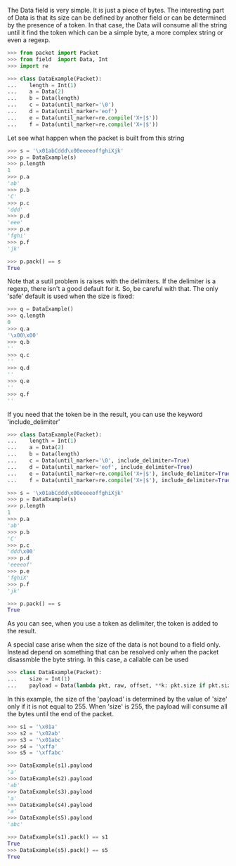 The Data field is very simple. It is just a piece of bytes.
The interesting part of Data is that its size can be defined by another field
or can be determined by the presence of a token.
In that  case, the Data will consume all the string until it find the token which can
be a simple byte, a more complex string or even a regexp.

```python
>>> from packet import Packet
>>> from field  import Data, Int
>>> import re

>>> class DataExample(Packet):
...    length = Int(1)
...    a = Data(2)
...    b = Data(length)
...    c = Data(until_marker='\0')
...    d = Data(until_marker='eof')
...    e = Data(until_marker=re.compile('X+|$'))
...    f = Data(until_marker=re.compile('X+|$'))

```

Let see what happen when the packet is built from this string

```python
>>> s = '\x01abCddd\x00eeeeoffghiXjk'
>>> p = DataExample(s)
>>> p.length
1
>>> p.a
'ab'
>>> p.b
'C'
>>> p.c
'ddd'
>>> p.d
'eee'
>>> p.e
'fghi'
>>> p.f
'jk'

>>> p.pack() == s
True

```

Note that a sutil problem is raises with the delimiters. If the delimiter is a regexp,
there isn't a good default for it. So, be careful with that. The only 'safe' default
is used when the size is fixed:
```python
>>> q = DataExample()
>>> q.length
0
>>> q.a
'\x00\x00'
>>> q.b
''
>>> q.c
''
>>> q.d
''
>>> q.e
''
>>> q.f
''

```

If you need that the token be in the result, you can use the keyword 'include_delimiter'

```python
>>> class DataExample(Packet):
...    length = Int(1)
...    a = Data(2)
...    b = Data(length)
...    c = Data(until_marker='\0', include_delimiter=True)
...    d = Data(until_marker='eof', include_delimiter=True)
...    e = Data(until_marker=re.compile('X+|$'), include_delimiter=True)
...    f = Data(until_marker=re.compile('X+|$'), include_delimiter=True)

>>> s = '\x01abCddd\x00eeeeoffghiXjk'
>>> p = DataExample(s)
>>> p.length
1
>>> p.a
'ab'
>>> p.b
'C'
>>> p.c
'ddd\x00'
>>> p.d
'eeeeof'
>>> p.e
'fghiX'
>>> p.f
'jk'

>>> p.pack() == s
True

```

As you can see, when you use a token as delimiter, the token is added to the result.

A special case arise when the size of the data is not bound to a field only. Instead
depend on something that can be resolved only when the packet disassmble the byte string.
In this case, a callable can be used

```python
>>> class DataExample(Packet):
...    size = Int(1)
...    payload = Data(lambda pkt, raw, offset, **k: pkt.size if pkt.size < 255 else len(raw)-offset)

```

In this example, the size of the 'payload' is determined by the value of 'size' only if it 
is not equal to 255. When 'size' is 255, the payload will consume all the bytes until the
end of the packet.

```python
>>> s1 = '\x01a'
>>> s2 = '\x02ab'
>>> s3 = '\x01abc'
>>> s4 = '\xffa'
>>> s5 = '\xffabc'

>>> DataExample(s1).payload
'a'
>>> DataExample(s2).payload
'ab'
>>> DataExample(s3).payload
'a'
>>> DataExample(s4).payload
'a'
>>> DataExample(s5).payload
'abc'

>>> DataExample(s1).pack() == s1
True
>>> DataExample(s5).pack() == s5
True

```
